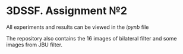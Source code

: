 # 3DSSF. Assignment №2
All experiments and results can be viewed in the *ipynb* file

The repository also contains the 16 images of bilateral filter and some images from JBU filter.
